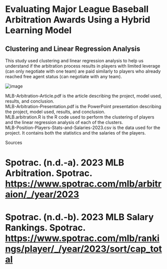 # Evaluating Major League Baseball Arbitration Awards Using a Hybrid Learning Model
## Clustering and Linear Regression Analysis

This study used clustering and linear regression analysis to help us understand if the arbitration process results in players with limited leverage (can only negotiate with one team) are 
paid similarly to players who already reached free agent status (can negotiate with any team).

![image](https://github.com/jeg-msba/Arbitration-Award_Hybrid_Model/assets/111711622/43f43f8a-5975-426c-944d-c36974f34ff6)


MLB-Arbitration-Article.pdf is the article describing the project, model used, results, and conclusion. <br/>
MLB-Arbitration-Presentation.pdf is the PowerPoint presentation describing the project, model used, results, and conclusion.<br/>
MLB.arbitration.R is the R code used to perform the clustering of players and the linear regression analysis of each of the clusters. <br/>
MLB-Position-Players-Stats-and-Salaries-2023.csv is the data used for the project. It contains both the statistics and the salaries of the players. <br/>

Sources

# Spotrac. (n.d.-a). 2023 MLB Arbitration. Spotrac. https://www.spotrac.com/mlb/arbitraion/_/year/2023 
# Spotrac. (n.d.-b). 2023 MLB Salary Rankings. Spotrac. https://www.spotrac.com/mlb/rankings/player/_/year/2023/sort/cap_total 
